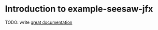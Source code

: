 # Introduction to example-seesaw-jfx

TODO: write [great documentation](http://jacobian.org/writing/what-to-write/)
